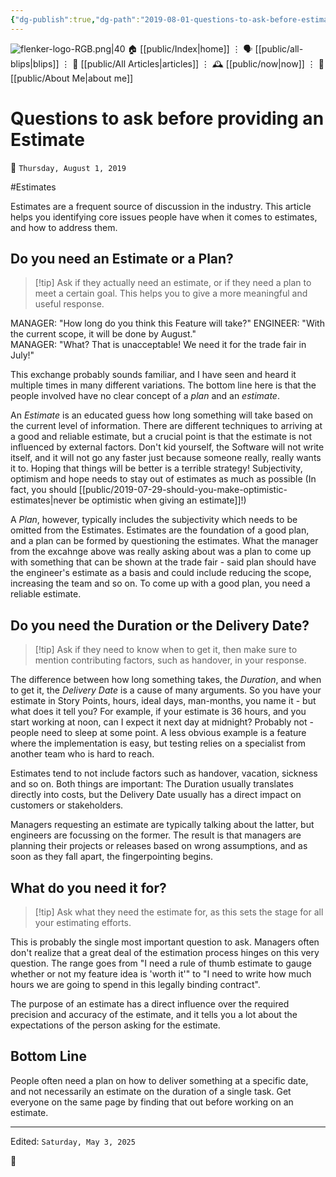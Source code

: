 ```yaml
---
{"dg-publish":true,"dg-path":"2019-08-01-questions-to-ask-before-estimating.md","dg-permalink":"2019/08/01/questions-to-ask-before-estimating/","permalink":"/2019/08/01/questions-to-ask-before-estimating/","title":"Questions to ask before providing an Estimate"}
---
```



<div class="transclusion internal-embed is-loaded"><div class="markdown-embed">




![flenker-logo-RGB.png|40](/img/user/attachments/flenker-logo-RGB.png)
🏠 [[public/Index\|home]]  ⋮ 🗣️ [[public/all-blips\|blips]] ⋮  📝 [[public/All Articles\|articles]]  ⋮ 🕰️ [[public/now\|now]] ⋮ 🪪 [[public/About Me\|about me]]


</div></div>


# Questions to ask before providing an Estimate
<p><span>📆 <code>Thursday, August 1, 2019</code></span></p>
#Estimates

Estimates are a frequent source of discussion in the industry. This article helps you identifying core issues people have when it comes to estimates, and how to address them.

## Do you need an Estimate or a Plan?
> [!tip] Ask if they actually need an estimate, or if they need a plan to meet a certain goal. This helps you to give a more meaningful and useful response.

MANAGER: "How long do you think this Feature will take?"
ENGINEER: "With the current scope, it will be done by August."  
MANAGER: "What? That is unacceptable! We need it for the trade fair in July!"  

This exchange probably sounds familiar, and I have seen and heard it multiple times in many different variations. The bottom line here is that the people involved have no clear concept of a _plan_ and an _estimate_.

An _Estimate_ is an educated guess how long something will take based on the current level of information. There are different techniques to arriving at a good and reliable estimate, but a crucial point is that the estimate is not influenced by external factors. Don't kid yourself, the Software will not write itself, and it will not go any faster just because someone really, really wants it to. Hoping that things will be better is a terrible strategy! Subjectivity, optimism and hope needs to stay out of estimates as much as possible (In fact, you should [[public/2019-07-29-should-you-make-optimistic-estimates\|never be optimistic when giving an estimate]]!)

A _Plan_, however, typically includes the subjectivity which needs to be omitted from the Estimates. Estimates are the foundation of a good plan, and a plan can be formed by questioning the estimates. What the manager from the excahnge above was really asking about was a plan to come up with something that can be shown at the trade fair - said plan should have the engineer's estimate as a basis and could include reducing the scope, increasing the team and so on. To come up with a good plan, you need a reliable estimate.

## Do you need the Duration or the Delivery Date?
> [!tip] Ask if they need to know when to get it, then make sure to mention contributing factors, such as handover, in your response.

The difference between how long something takes, the _Duration_, and when to get it, the _Delivery Date_ is a cause of many arguments. So you have your estimate in Story Points, hours, ideal days, man-months, you name it - but what does it tell you? For example, if your estimate is 36 hours, and you start working at noon, can I expect it next day at midnight? Probably not - people need to sleep at some point. A less obvious example is a feature where the implementation is easy, but testing relies on a specialist from another team who is hard to reach.

Estimates tend to not include factors such as handover, vacation, sickness and so on. Both things are important: The Duration usually translates directly into costs, but the Delivery Date usually has a direct impact on customers or stakeholders.

Managers requesting an estimate are typically talking about the latter, but engineers are focussing on the former. The result is that managers are planning their projects or releases based on wrong assumptions, and as soon as they fall apart, the fingerpointing begins.

## What do you need it for?
> [!tip] Ask what they need the estimate for, as this sets the stage for all your estimating efforts.

This is probably the single most important question to ask. Managers often don't realize that a great deal of the estimation process hinges on this very question. The range goes from "I need a rule of thumb estimate to gauge whether or not my feature idea is 'worth it'" to "I need to write how much hours we are going to spend in this legally binding contract".

The purpose of an estimate has a direct influence over the required precision and accuracy of the estimate, and it tells you a lot about the expectations of the person asking for the estimate.

## Bottom Line
People often need a plan on how to deliver something at a specific date, and not necessarily an estimate on the duration of a single task. Get everyone on the same page by finding that out before working on an estimate.

- - -
<p><span>Edited: <code>Saturday, May 3, 2025</code></span></p>

👾
